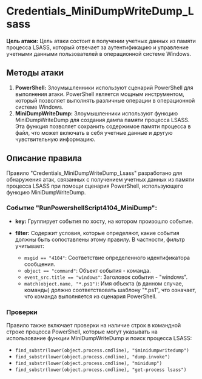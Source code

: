 # Credentials_MiniDumpWriteDump_Lsass

**Цель атаки:** Цель атаки состоит в получении учетных данных из памяти процесса LSASS, который отвечает за аутентификацию и управление учетными данными пользователей в операционной системе Windows.

## Методы атаки

1. **PowerShell:** Злоумышленники используют сценарий PowerShell для выполнения атаки. PowerShell является мощным инструментом, который позволяет выполнять различные операции в операционной системе Windows.
2. **MiniDumpWriteDump:** Злоумышленники используют функцию MiniDumpWriteDump для создания дампа памяти процесса LSASS. Эта функция позволяет сохранить содержимое памяти процесса в файл, что может включать в себя учетные данные и другую чувствительную информацию.

## Описание правила

Правило "Credentials_MiniDumpWriteDump_Lsass" разработано для обнаружения атак, связанных с получением учетных данных из памяти процесса LSASS при помощи сценария PowerShell, использующего функцию MiniDumpWriteDump.

### Событие "RunPowershellScript4104_MiniDump":

- **key:** Группирует события по хосту, на котором произошло событие.
- **filter:** Содержит условия, которые определяют, какие события должны быть сопоставлены этому правилу. В частности, фильтр учитывает:

  - `msgid == "4104"`: Соответствие определенного идентификатора сообщения.
  - `object == "command"`: Объект события - команда.
  - `event_src.title == "windows"`: Заголовок события - "windows".
  - `match(object.name, "*.ps1")`: Имя объекта (в данном случае, команды) должно соответствовать шаблону "*.ps1", что означает, что команда выполняется из сценария PowerShell.

### Проверки

Правило также включает проверки на наличие строк в командной строке процесса PowerShell, которые могут указывать на использование функции MiniDumpWriteDump и поиск процесса LSASS:

- `find_substr(lower(object.process.cmdline), "$minidumpwritedump")`
- `find_substr(lower(object.process.cmdline), "dump.invoke")`
- `find_substr(lower(object.process.cmdline), "minidump")`
- `find_substr(lower(object.process.cmdline), "get-process lsass")`


